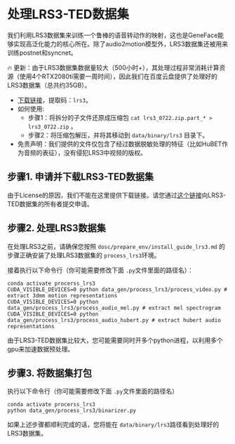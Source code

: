 # 处理LRS3-TED数据集

我们利用LRS3数据集来训练一个鲁棒的语音转动作的映射，这也是GeneFace能够实现高泛化能力的核心所在。除了audio2motion模型外，LRS3数据集还被用来训练postnet和syncnet。

🔥 更新：由于LRS3数据集数据量较大（500小时+），其处理过程非常消耗计算资源（使用4个RTX2080ti需要一周时间），因此我们在百度云盘提供了处理好的LRS3数据集（总共约35GB）。
- [下载链接](https://pan.baidu.com/s/1fLu7c0lYv3FhGLH6YJsZbw?pwd=lrs3)，提取码：`lrs3`。
- 如何使用: 
    - 步骤1：将拆分的子文件还原成压缩包 `cat lrs3_0722.zip.part_* > lrs3_0722.zip` 。
    - 步骤2：将压缩包解压，并将其移动到 `data/binary/lrs3` 目录下。
- 免责声明：我们提供的文件仅包含了经过数据脱敏处理的特征（比如HuBET作为音频的表征），没有侵犯LRS3中视频的版权。


## 步骤1. 申请并下载LRS3-TED数据集

由于License的原因，我们不能在这里提供下载链接。请您通过[这个链接](https://www.robots.ox.ac.uk/~vgg/data/lip_reading/lrs3.html)向LRS3-TED数据集的所有者提交申请。

## 步骤2. 处理LRS3数据集

在处理LRS3之前，请确保您按照 `dosc/prepare_env/install_guide_lrs3.md` 的步骤正确安装了处理LRS3数据集的 `process_lrs3`环境。

接着执行以下命令行（你可能需要修改下面 `.py`文件里面的路径名）：

```
conda activate procerss_lrs3
CUDA_VISIBLE_DEVICES=0 python data_gen/process_lrs3/process_video.py # extract 3dmm motion representations
CUDA_VISIBLE_DEVICES=0 python data_gen/process_lrs3/process_audio_mel.py # extract mel spectrogram
CUDA_VISIBLE_DEVICES=0 python data_gen/process_lrs3/process_audio_hubert.py # extract hubert audio representations
```

由于LRS3-TED数据集比较大，您可能需要同时开多个python进程，以利用多个gpu来加速数据预处理。

## 步骤3. 将数据集打包

执行以下命令行（你可能需要修改下面 `.py`文件里面的路径名）

```
conda activate procerss_lrs3
python data_gen/process_lrs3/binarizer.py 
```

如果上述步骤都顺利完成的话，您将能在 `data/binary/lrs3`路径看到处理好的LRS3数据集。
